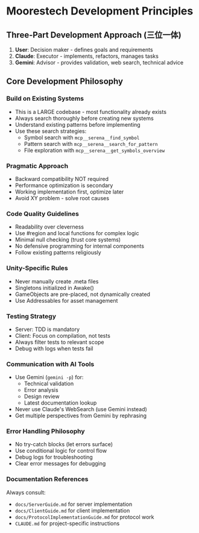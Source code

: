 # Moorestech Development Principles

## Three-Part Development Approach (三位一体)
1. **User**: Decision maker - defines goals and requirements
2. **Claude**: Executor - implements, refactors, manages tasks
3. **Gemini**: Advisor - provides validation, web search, technical advice

## Core Development Philosophy

### Build on Existing Systems
- This is a LARGE codebase - most functionality already exists
- Always search thoroughly before creating new systems
- Understand existing patterns before implementing
- Use these search strategies:
  - Symbol search with `mcp__serena__find_symbol`
  - Pattern search with `mcp__serena__search_for_pattern`
  - File exploration with `mcp__serena__get_symbols_overview`

### Pragmatic Approach
- Backward compatibility NOT required
- Performance optimization is secondary
- Working implementation first, optimize later
- Avoid XY problem - solve root causes

### Code Quality Guidelines
- Readability over cleverness
- Use #region and local functions for complex logic
- Minimal null checking (trust core systems)
- No defensive programming for internal components
- Follow existing patterns religiously

### Unity-Specific Rules
- Never manually create .meta files
- Singletons initialized in Awake()
- GameObjects are pre-placed, not dynamically created
- Use Addressables for asset management

### Testing Strategy
- Server: TDD is mandatory
- Client: Focus on compilation, not tests
- Always filter tests to relevant scope
- Debug with logs when tests fail

### Communication with AI Tools
- Use Gemini (`gemini -p`) for:
  - Technical validation
  - Error analysis
  - Design review
  - Latest documentation lookup
- Never use Claude's WebSearch (use Gemini instead)
- Get multiple perspectives from Gemini by rephrasing

### Error Handling Philosophy
- No try-catch blocks (let errors surface)
- Use conditional logic for control flow
- Debug logs for troubleshooting
- Clear error messages for debugging

### Documentation References
Always consult:
- `docs/ServerGuide.md` for server implementation
- `docs/ClientGuide.md` for client implementation
- `docs/ProtocolImplementationGuide.md` for protocol work
- `CLAUDE.md` for project-specific instructions